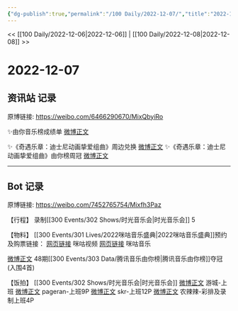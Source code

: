 ```yaml
---
{"dg-publish":true,"permalink":"/100 Daily/2022-12-07/","title":"2022-12-07","created":"2022-12-09T13:55:07.000+08:00","updated":"2023-04-11T14:46:32.000+08:00"}
---
```



<< [[100 Daily/2022-12-06\|2022-12-06]] | [[100 Daily/2022-12-08\|2022-12-08]] >>

# 2022-12-07

## 资讯站 记录

原博链接: https://weibo.com/6466290670/MixQbyiRo

✨由你音乐榜成绩单 [微博正文](https://m.weibo.cn/6466290670/4844168121687997)

✨《奇遇乐章：迪士尼动画挚爱组曲》周边兑换 [微博正文](https://m.weibo.cn/6466290670/4844165487139743)
✨《奇遇乐章：迪士尼动画挚爱组曲》由你榜周冠 [微博正文](https://m.weibo.cn/6466290670/4844167596872294)

---
## Bot 记录

原博链接: https://weibo.com/7452765754/Mixfh3Paz

【行程】
录制[[300 Events/302 Shows/时光音乐会\|时光音乐会]] 5

【物料】
[[300 Events/301 Lives/2022咪咕音乐盛典\|2022咪咕音乐盛典]]预约及购票链接：
[网页链接](https://weibo.cn/sinaurl?u=https%3A%2F%2Fm.miguvideo.com%2Fmgs%2Fpromotion%2Fsubject%2Fmiguhui_2022%2Fprd%2Ftopic.html%3FpwId%3D05466385107d4cd394fa0eee1564c896) 咪咕视频
[网页链接](https://weibo.cn/sinaurl?u=https%3A%2F%2Fh5.nf.migu.cn%2Fapp%2Fv4%2Fzt%2F2022%2Fmgh%2Findex.html) 咪咕音乐

[微博正文](https://m.weibo.cn/6733257358/4843301624874963) 48期[[300 Events/303 Data/腾讯音乐由你榜\|腾讯音乐由你榜]]夺冠(入围4首)

【饭拍】
[[300 Events/302 Shows/时光音乐会\|时光音乐会]]
[微博正文](https://m.weibo.cn/1801743981/4844074778233885) 游城-上班
[微博正文](https://m.weibo.cn/7633014126/4844133564551430) pageran-上班9P
[微博正文](https://m.weibo.cn/6433509682/4844141197924098) skr-上班12P
[微博正文](https://m.weibo.cn/7628792895/4844137676013999) 农辣辣-彩排及录制上班4P
